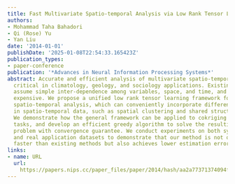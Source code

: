 ```yaml
---
title: Fast Multivariate Spatio-temporal Analysis via Low Rank Tensor Learning
authors:
- Mohammad Taha Bahadori
- Qi (Rose) Yu
- Yan Liu
date: '2014-01-01'
publishDate: '2025-01-08T22:54:33.165423Z'
publication_types:
- paper-conference
publication: '*Advances in Neural Information Processing Systems*'
abstract: Accurate and efficient analysis of multivariate spatio-temporal data is
  critical in climatology, geology, and sociology applications. Existing models usually
  assume simple inter-dependence among variables, space, and time, and are computationally
  expensive. We propose a unified low rank tensor learning framework for multivariate
  spatio-temporal analysis, which can conveniently incorporate different properties
  in spatio-temporal data, such as spatial clustering and shared structure among variables.
  We demonstrate how the general framework can be applied to cokriging and forecasting
  tasks, and develop an efficient greedy algorithm to solve the resulting optimization
  problem with convergence guarantee. We conduct experiments on both synthetic datasets
  and real application datasets to demonstrate that our method is not only significantly
  faster than existing methods but also achieves lower estimation error.
links:
- name: URL
  url: 
    https://papers.nips.cc/paper_files/paper/2014/hash/aa2a77371374094fe9e0bc1de3f94ed9-Abstract.html
---
```

